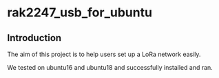 # rak2247_usb_for_ubuntu

##	Introduction 

The aim of this project is to help users set up a LoRa network easily. 

We tested on ubuntu16 and ubuntu18 and successfully installed and ran.
